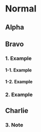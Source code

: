 # Normal

## Alpha

## Bravo

### 1. Example

#### 1-1. Example

#### 1-2. Example

### 2. Example

## Charlie

### 3. Note
